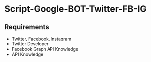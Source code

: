 # Script-Google-BOT-Twitter-FB-IG

## Requirements
- Twitter, Facebook, Instagram
- Twitter Developer
- Facebook Graph API Knowledge
- API Knowledge
